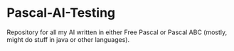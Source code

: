 # Pascal-AI-Testing
Repository for all my AI written in either Free Pascal or Pascal ABC (mostly, might do stuff in java or other languages).

